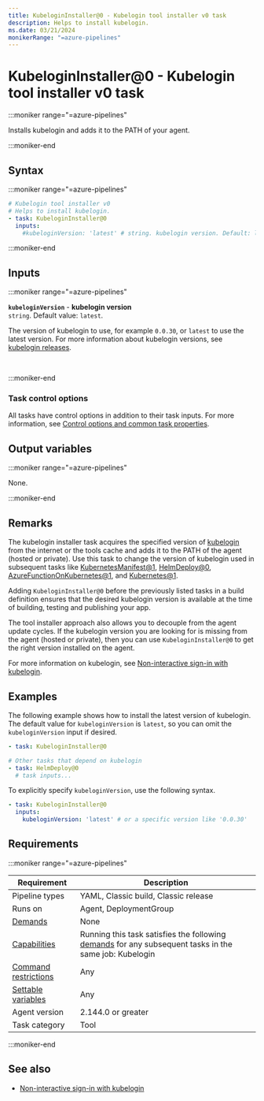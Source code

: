 ```yaml
---
title: KubeloginInstaller@0 - Kubelogin tool installer v0 task
description: Helps to install kubelogin.
ms.date: 03/21/2024
monikerRange: "=azure-pipelines"
---
```


# KubeloginInstaller@0 - Kubelogin tool installer v0 task

<!-- :::description::: -->
:::moniker range="=azure-pipelines"

<!-- :::editable-content name="description"::: -->
Installs kubelogin and adds it to the PATH of your agent.
<!-- :::editable-content-end::: -->

:::moniker-end
<!-- :::description-end::: -->

<!-- :::syntax::: -->
## Syntax

:::moniker range="=azure-pipelines"

```yaml
# Kubelogin tool installer v0
# Helps to install kubelogin.
- task: KubeloginInstaller@0
  inputs:
    #kubeloginVersion: 'latest' # string. kubelogin version. Default: latest.
```

:::moniker-end
<!-- :::syntax-end::: -->

<!-- :::inputs::: -->
## Inputs

<!-- :::item name="kubeloginVersion"::: -->
:::moniker range="=azure-pipelines"

**`kubeloginVersion`** - **kubelogin version**<br>
`string`. Default value: `latest`.<br>
<!-- :::editable-content name="helpMarkDown"::: -->
The version of kubelogin to use, for example `0.0.30`, or `latest` to use the latest version. For more information about kubelogin versions, see [kubelogin releases](https://github.com/Azure/kubelogin/releases).
<!-- :::editable-content-end::: -->
<br>

:::moniker-end
<!-- :::item-end::: -->

### Task control options

All tasks have control options in addition to their task inputs. For more information, see [Control options and common task properties](/azure/devops/pipelines/yaml-schema/steps-task#common-task-properties).
<!-- :::inputs-end::: -->

<!-- :::outputVariables::: -->
## Output variables

:::moniker range="=azure-pipelines"

None.

:::moniker-end
<!-- :::outputVariables-end::: -->

<!-- :::remarks::: -->
<!-- :::editable-content name="remarks"::: -->
## Remarks

The kubelogin installer task acquires the specified version of [kubelogin](https://azure.github.io/kubelogin/index.html) from the internet or the tools cache and adds it to the PATH of the agent (hosted or private). Use this task to change the version of kubelogin used in subsequent tasks like [KubernetesManifest@1](./kubernetes-manifest-v1.md), [HelmDeploy@0](./helm-deploy-v0.md), [AzureFunctionOnKubernetes@1](./azure-function-on-kubernetes-v1.md), and [Kubernetes@1](./kubernetes-v1.md).

Adding `KubeloginInstaller@0` before the previously listed tasks in a build definition ensures that the desired kubelogin version is available at the time of building, testing and publishing your app.

The tool installer approach also allows you to decouple from the agent update cycles. If the kubelogin version you are looking for is missing from the agent (hosted or private), then you can use `KubeloginInstaller@0` to get the right version installed on the agent.

For more information on kubelogin, see [Non-interactive sign-in with kubelogin](/azure/aks/managed-azure-ad#non-interactive-sign-in-with-kubelogin).
<!-- :::editable-content-end::: -->
<!-- :::remarks-end::: -->

<!-- :::examples::: -->
<!-- :::editable-content name="examples"::: -->
## Examples

The following example shows how to install the latest version of kubelogin. The default value for `kubeloginVersion` is `latest`, so you can omit the `kubeloginVersion` input if desired.

```yml
- task: KubeloginInstaller@0

# Other tasks that depend on kubelogin
- task: HelmDeploy@0
  # task inputs...
```

To explicitly specify `kubeloginVersion`, use the following syntax.

```yml
- task: KubeloginInstaller@0
  inputs:
    kubeloginVersion: 'latest' # or a specific version like '0.0.30'
```
<!-- :::editable-content-end::: -->
<!-- :::examples-end::: -->

<!-- :::properties::: -->
## Requirements

:::moniker range="=azure-pipelines"

| Requirement | Description |
|-------------|-------------|
| Pipeline types | YAML, Classic build, Classic release |
| Runs on | Agent, DeploymentGroup |
| [Demands](/azure/devops/pipelines/process/demands) | None |
| [Capabilities](/azure/devops/pipelines/agents/agents#capabilities) | Running this task satisfies the following [demands](/azure/devops/pipelines/process/demands) for any subsequent tasks in the same job: Kubelogin |
| [Command restrictions](/azure/devops/pipelines/security/templates#agent-logging-command-restrictions) | Any |
| [Settable variables](/azure/devops/pipelines/security/templates#agent-logging-command-restrictions) | Any |
| Agent version |  2.144.0 or greater |
| Task category | Tool |

:::moniker-end
<!-- :::properties-end::: -->

<!-- :::see-also::: -->
<!-- :::editable-content name="seeAlso"::: -->
## See also

- [Non-interactive sign-in with kubelogin](/azure/aks/managed-azure-ad#non-interactive-sign-in-with-kubelogin)
<!-- :::editable-content-end::: -->
<!-- :::see-also-end::: -->